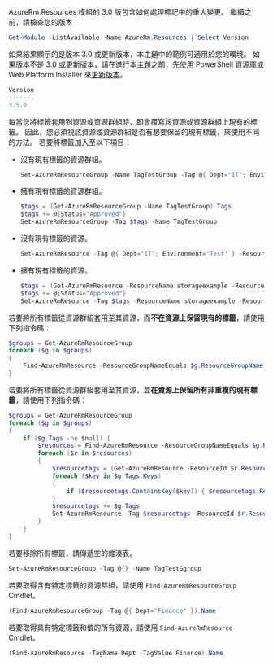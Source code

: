 AzureRm.Resources 模組的 3.0 版包含如何處理標記中的重大變更。 繼續之前，請檢查您的版本︰

```powershell
Get-Module -ListAvailable -Name AzureRm.Resources | Select Version
```

如果結果顯示的是版本 3.0 或更新版本，本主題中的範例可適用於您的環境。 如果版本不是 3.0 或更新版本，請在進行本主題之前，先使用 PowerShell 資源庫或 Web Platform Installer 來[更新版本](/powershell/azureps-cmdlets-docs/)。

```powershell
Version
-------
3.5.0
```

每當您將標籤套用到資源或資源群組時，即會覆寫該資源或資源群組上現有的標籤。 因此，您必須視該資源或資源群組是否有想要保留的現有標籤，來使用不同的方法。 若要將標籤加入至以下項目：

* 沒有現有標籤的資源群組。

  ```powershell
  Set-AzureRmResourceGroup -Name TagTestGroup -Tag @{ Dept="IT"; Environment="Test" }
  ```

* 擁有現有標籤的資源群組。

  ```powershell
  $tags = (Get-AzureRmResourceGroup -Name TagTestGroup).Tags
  $tags += @{Status="Approved"}
  Set-AzureRmResourceGroup -Tag $tags -Name TagTestGroup
  ```

* 沒有現有標籤的資源。

  ```powershell
  Set-AzureRmResource -Tag @{ Dept="IT"; Environment="Test" } -ResourceName storageexample -ResourceGroupName TagTestGroup -ResourceType Microsoft.Storage/storageAccounts
  ```

* 擁有現有標籤的資源。

  ```powershell
  $tags = (Get-AzureRmResource -ResourceName storageexample -ResourceGroupName TagTestGroup).Tags
  $tags += @{Status="Approved"}
  Set-AzureRmResource -Tag $tags -ResourceName storageexample -ResourceGroupName TagTestGroup -ResourceType Microsoft.Storage/storageAccounts
  ```

若要將所有標籤從資源群組套用至其資源，而**不在資源上保留現有的標籤**，請使用下列指令碼︰

```powershell
$groups = Get-AzureRmResourceGroup
foreach ($g in $groups) 
{
    Find-AzureRmResource -ResourceGroupNameEquals $g.ResourceGroupName | ForEach-Object {Set-AzureRmResource -ResourceId $_.ResourceId -Tag $g.Tags -Force } 
}
```

若要將所有標籤從資源群組套用至其資源，並**在資源上保留所有非重複的現有標籤**，請使用下列指令碼︰

```powershell
$groups = Get-AzureRmResourceGroup
foreach ($g in $groups) 
{
    if ($g.Tags -ne $null) {
        $resources = Find-AzureRmResource -ResourceGroupNameEquals $g.ResourceGroupName 
        foreach ($r in $resources)
        {
            $resourcetags = (Get-AzureRmResource -ResourceId $r.ResourceId).Tags
            foreach ($key in $g.Tags.Keys)
            {
                if ($resourcetags.ContainsKey($key)) { $resourcetags.Remove($key) }
            }
            $resourcetags += $g.Tags
            Set-AzureRmResource -Tag $resourcetags -ResourceId $r.ResourceId -Force
        }
    }
}
```

若要移除所有標籤，請傳遞空的雜湊表。

```powershell
Set-AzureRmResourceGroup -Tag @{} -Name TagTestGgroup
```

若要取得含有特定標籤的資源群組，請使用 `Find-AzureRmResourceGroup` Cmdlet。

```powershell
(Find-AzureRmResourceGroup -Tag @{ Dept="Finance" }).Name 
```

若要取得具有特定標籤和值的所有資源，請使用 `Find-AzureRmResource` Cmdlet。

```powershell
(Find-AzureRmResource -TagName Dept -TagValue Finance).Name
```

